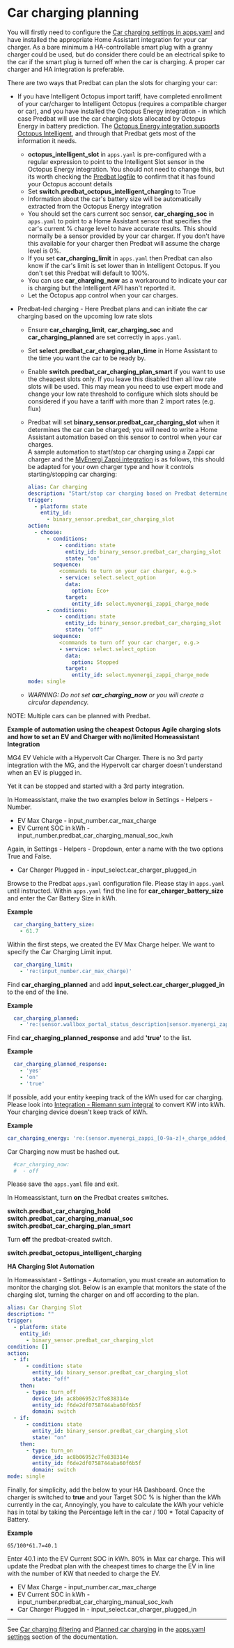 # Car charging planning

You will firstly need to configure the [Car charging settings in apps.yaml](apps-yaml.md#car-charging-integration)
and have installed the appropriate Home Assistant integration for your car charger.
As a bare minimum a HA-controllable smart plug with a granny charger could be used,
but do consider there could be an electrical spike to the car if the smart plug is turned off when the car is charging. A proper car charger and HA integration is preferable.

There are two ways that Predbat can plan the slots for charging your car:

- If you have Intelligent Octopus import tariff, have completed enrollment of your car/charger to Intelligent Octopus (requires a compatible charger or car),
and you have installed the Octopus Energy integration - in which case Predbat will use the car charging slots allocated by Octopus Energy in battery prediction.
The [Octopus Energy integration supports Octopus Intelligent](https://bottlecapdave.github.io/HomeAssistant-OctopusEnergy/entities/intelligent/),
and through that Predbat gets most of the information it needs.
    - **octopus_intelligent_slot** in `apps.yaml` is pre-configured with a regular expression to point to the Intelligent Slot sensor in the Octopus Energy integration.
You should not need to change this, but its worth checking the [Predbat logfile](output-data.md#predbat-logfile) to confirm that it has found your Octopus account details
    - Set **switch.predbat_octopus_intelligent_charging** to True
    - Information about the car's battery size will be automatically extracted from the Octopus Energy integration
    - You should set the cars current soc sensor, **car_charging_soc** in `apps.yaml` to point to a Home Assistant sensor
    that specifies the car's current % charge level to have accurate results. This should normally be a sensor provided by your car charger.
    If you don't have this available for your charger then Predbat will assume the charge level is 0%.
    - If you set **car_charging_limit** in `apps.yaml` then Predbat can also know if the car's limit is set lower than in Intelligent Octopus.
    If you don't set this Predbat will default to 100%.
    - You can use **car_charging_now** as a workaround to indicate your car is charging but the Intelligent API hasn't reported it.
    - Let the Octopus app control when your car charges.

- Predbat-led charging - Here Predbat plans and can initiate the car charging based on the upcoming low rate slots
    - Ensure **car_charging_limit**, **car_charging_soc** and **car_charging_planned** are set correctly in `apps.yaml`.
    - Set **select.predbat_car_charging_plan_time** in Home Assistant to the time you want the car to be ready by.
    - Enable **switch.predbat_car_charging_plan_smart** if you want to use the cheapest slots only.
    If you leave this disabled then all low rate slots will be used. This may mean you need to use expert mode and change your low rate
    threshold to configure which slots should be considered if you have a tariff with more than 2 import rates (e.g. flux)
    - Predbat will set **binary_sensor.predbat_car_charging_slot** when it determines the car can be charged;
    you will need to write a Home Assistant automation based on this sensor to control when your car charges.<BR>
    A sample automation to start/stop car charging using a Zappi car charger and the [MyEnergi Zappi integration](https://github.com/CJNE/ha-myenergi) is as follows,
    this should be adapted for your own charger type and how it controls starting/stopping car charging:

      ```yaml
      alias: Car charging
      description: "Start/stop car charging based on Predbat determined slots"
      trigger:
        - platform: state
          entity_id:
            - binary_sensor.predbat_car_charging_slot
      action:
        - choose:
            - conditions:
                - condition: state
                  entity_id: binary_sensor.predbat_car_charging_slot
                  state: "on"
              sequence:
                <commands to turn on your car charger, e.g.>
                - service: select.select_option
                  data:
                    option: Eco+
                  target:
                    entity_id: select.myenergi_zappi_charge_mode
            - conditions:
                - condition: state
                  entity_id: binary_sensor.predbat_car_charging_slot
                  state: "off"
              sequence:
                <commands to turn off your car charger, e.g.>
                - service: select.select_option
                  data:
                    option: Stopped
                  target:
                    entity_id: select.myenergi_zappi_charge_mode
      mode: single
      ```

    - _WARNING: Do not set **car_charging_now** or you will create a circular dependency._

NOTE: Multiple cars can be planned with Predbat.

**Example of automation using the cheapest Octopus Agile charging slots and how to set an EV and Charger with no/limited Homeassistant Integration**

 MG4 EV Vehicle with a Hypervolt Car Charger. There is no 3rd party integration with the MG, and the Hypervolt car charger doesn't understand when an EV is plugged in.

Yet it can be stopped and started with a 3rd party integration.

In Homeassistant, make the two examples below in Settings - Helpers - Number.

- EV Max Charge - input_number.car_max_charge
- EV Current SOC in kWh - input_number.predbat_car_charging_manual_soc_kwh

Again, in Settings - Helpers - Dropdown, enter a name with the two options True and False.

- Car Charger Plugged in -  input_select.car_charger_plugged_in

Browse to the Predbat `apps.yaml` configuration file. Please stay in `apps.yaml` until instructed.
Within `apps.yaml` find the line for **car_charger_battery_size** and enter the Car Battery Size in kWh.

**Example**

```yaml
  car_charging_battery_size:
    - 61.7
```

Within the first steps, we created the EV Max Charge helper. We want to specify the Car Charging Limit input.

```yaml
  car_charging_limit:
    - 're:(input_number.car_max_charge)'
```

Find **car_charging_planned** and add **input_select.car_charger_plugged_in** to the end of the line.

**Example**

```yaml
  car_charging_planned:
    - 're:(sensor.wallbox_portal_status_description|sensor.myenergi_zappi_[0-9a-z]+_plug_status|input_select.car_charger_plugged_in)'
```

Find **car_charging_planned_response** and add
**'true'** to the list.

**Example**

```yaml
  car_charging_planned_response:
    - 'yes'
    - 'on'
    - 'true'
```

If possible, add your entity keeping track of the kWh used for car charging. Please look into [Integration - Riemann sum integral](URL) to convert KW into kWh.
Your charging device doesn't keep track of kWh.

**Example**

```yaml
car_charging_energy: 're:(sensor.myenergi_zappi_[0-9a-z]+_charge_added_session|sensor.wallbox_portal_added_energy|sensor.mixergy_electricity_used|**sensor.car_energy_left**|sensor.pvd_immersion_load_total_diverted)'
```

Car Charging now must be hashed out.

```yaml
  #car_charging_now:
  #  - off
```

Please save the `apps.yaml` file and exit.

In Homeassistant, turn **on** the Predbat creates switches.

**switch.predbat_car_charging_hold**
**switch.predbat_car_charging_manual_soc**
**switch.predbat_car_charging_plan_smart**

Turn **off** the predbat-created switch.

**switch.predbat_octopus_intelligent_charging**

**HA Charging Slot Automation**

In Homeassistant - Settings - Automation, you must create an automation to monitor the charging slot.
Below is an example that monitors the state of the charging slot, turning the charger on and off according to the plan.

```yaml
alias: Car Charging Slot
description: ""
trigger:
  - platform: state
    entity_id:
      - binary_sensor.predbat_car_charging_slot
condition: []
action:
  - if:
      - condition: state
        entity_id: binary_sensor.predbat_car_charging_slot
        state: "off"
    then:
      - type: turn_off
        device_id: ac8b06952c7fe838314e
        entity_id: f6de2df0758744aba60f6b5f
        domain: switch
  - if:
      - condition: state
        entity_id: binary_sensor.predbat_car_charging_slot
        state: "on"
    then:
      - type: turn_on
        device_id: ac8b06952c7fe838314e
        entity_id: f6de2df0758744aba60f6b5f
        domain: switch
mode: single
```

Finally, for simplicity, add the below to your HA Dashboard. Once the charger is switched to  **true** and your Target SOC % is higher than the kWh currently in the car,
Annoyingly, you have to calculate the kWh your vehicle has in total by taking the Percentage left in the car / 100 * Total Capacity of Battery.

**Example**

```text
65/100*61.7=40.1
```

Enter 40.1 into the EV Current SOC in kWh. 80% in Max car charge.
This will update the Predbat plan  with the cheapest times to charge the EV in line with the number of KW that needed to charge the EV.

- EV Max Charge - input_number.car_max_charge
- EV Current SOC in kWh - input_number.predbat_car_charging_manual_soc_kwh
- Car Charger Plugged in -  input_select.car_charger_plugged_in

---

See [Car charging filtering](apps-yaml.md#car-charging-filtering) and [Planned car charging](apps-yaml.md#planned-car-charging)
in the [apps.yaml settings](apps-yaml.md) section of the documentation.
